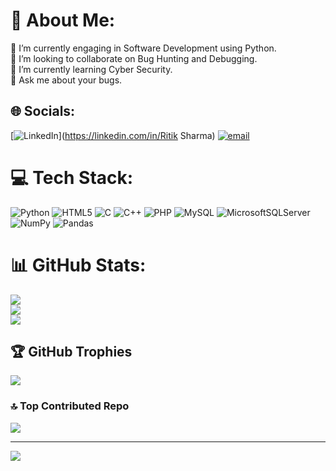 # 💫 About Me:
🔭 I’m currently engaging in Software Development using Python.<br>👯 I’m looking to collaborate on Bug Hunting and Debugging.<br>🌱 I’m currently learning Cyber Security.<br>💬 Ask me about your bugs.


## 🌐 Socials:
[![LinkedIn](https://img.shields.io/badge/LinkedIn-%230077B5.svg?logo=linkedin&logoColor=white)](https://linkedin.com/in/Ritik Sharma) [![email](https://img.shields.io/badge/Email-D14836?logo=gmail&logoColor=white)](mailto:ritiksharma19-11@gmail.com) 

# 💻 Tech Stack:
![Python](https://img.shields.io/badge/python-3670A0?style=for-the-badge&logo=python&logoColor=ffdd54) ![HTML5](https://img.shields.io/badge/html5-%23E34F26.svg?style=for-the-badge&logo=html5&logoColor=white) ![C](https://img.shields.io/badge/c-%2300599C.svg?style=for-the-badge&logo=c&logoColor=white) ![C++](https://img.shields.io/badge/c++-%2300599C.svg?style=for-the-badge&logo=c%2B%2B&logoColor=white) ![PHP](https://img.shields.io/badge/php-%23777BB4.svg?style=for-the-badge&logo=php&logoColor=white) ![MySQL](https://img.shields.io/badge/mysql-4479A1.svg?style=for-the-badge&logo=mysql&logoColor=white) ![MicrosoftSQLServer](https://img.shields.io/badge/Microsoft%20SQL%20Server-CC2927?style=for-the-badge&logo=microsoft%20sql%20server&logoColor=white) ![NumPy](https://img.shields.io/badge/numpy-%23013243.svg?style=for-the-badge&logo=numpy&logoColor=white) ![Pandas](https://img.shields.io/badge/pandas-%23150458.svg?style=for-the-badge&logo=pandas&logoColor=white)
# 📊 GitHub Stats:
![](https://github-readme-stats.vercel.app/api?username=Ritiksh19&theme=radical&hide_border=false&include_all_commits=true&count_private=true)<br/>
![](https://nirzak-streak-stats.vercel.app/?user=Ritiksh19&theme=radical&hide_border=false)<br/>
![](https://github-readme-stats.vercel.app/api/top-langs/?username=Ritiksh19&theme=radical&hide_border=false&include_all_commits=true&count_private=true&layout=compact)

## 🏆 GitHub Trophies
![](https://github-profile-trophy.vercel.app/?username=Ritiksh19&theme=radical&no-frame=false&no-bg=true&margin-w=4)

### 🔝 Top Contributed Repo
![](https://github-contributor-stats.vercel.app/api?username=Ritiksh19&limit=5&theme=dark&combine_all_yearly_contributions=true)

---
[![](https://visitcount.itsvg.in/api?id=Ritiksh19&icon=0&color=0)](https://visitcount.itsvg.in)

<!-- Proudly created with GPRM ( https://gprm.itsvg.in ) -->

